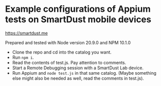 # Example configurations of Appium tests on SmartDust mobile devices

https://smartdust.me

Prepared and tested with Node version 20.9.0 and NPM 10.1.0

- Clone the repo and cd into the catalog you want.
- Run `npm i`.
- Read the contents of test.js. Pay attention to comments.
- Start a Remote Debugging session with a SmartDust Lab device.
- Run Appium and `node test.js` in that same catalog. (Maybe something else might also be needed as well, read the comments in test.js).
